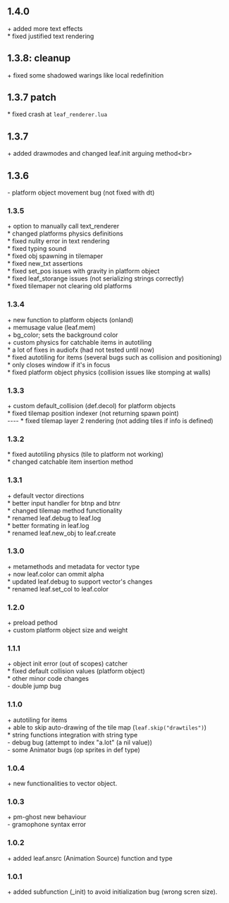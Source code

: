 ## 1.4.0
\+ added more text effects<br/>
\* fixed justified text rendering<br/>
## 1.3.8: cleanup
\+ fixed some shadowed warings like local redefinition<br/>

## 1.3.7 patch
\* fixed crash at `leaf_renderer.lua`<br/>

## 1.3.7
\+ added drawmodes and changed leaf.init arguing method<br\>

## 1.3.6
\- platform object movement bug (not fixed with dt)<br/>

### 1.3.5
\+ option to manually call text\_renderer<br/>
\* changed platforms physics definitions<br/>
\* fixed nulity error in text rendering<br/>
\* fixed typing sound<br/>
\* fixed obj spawning in tilemaper<br/>
\* fixed new\_txt assertions<br/>
\* fixed set\_pos issues with gravity in platform object<br/>
\* fixed leaf\_storange issues (not serializing strings correctly)<br/>
\* fixed tilemaper not clearing old platforms<br/>

### 1.3.4
\+ new function to platform objects (onland)<br/>
\+ memusage value (leaf.mem)<br/>
\+ bg\_color; sets the background color<br/>
\+ custom physics for catchable items in autotiling<br/>
\* a lot of fixes in audiofx (had not tested until now)<br/>
\* fixed autotiling for items (several bugs such as collision and positioning)<br/>
\* only closes window if it's in focus<br/>
\* fixed platform object physics (collision issues like stomping at walls)

### 1.3.3
\+ custom default\_collision (def.decol) for platform objects<br/>
\* fixed tilemap position indexer (not returning spawn point)<br/>
\----
\* fixed tilemap layer 2 rendering (not adding tiles if info is defined)<br/>

### 1.3.2
\* fixed autotiling physics (tile to platform not working)<br/>
\* changed catchable item insertion method<br/>

### 1.3.1
\+ default vector directions<br/>
\* better input handler for btnp and btnr<br/>
\* changed tilemap method functionality<br/>
\* renamed leaf.debug to leaf.log<br/>
\* better formating in leaf.log<br/>
\* renamed leaf.new\_obj to leaf.create<br/>

### 1.3.0
\+ metamethods and metadata for vector type<br/>
\+ now leaf.color can ommit alpha<br/>
\* updated leaf.debug to support vector's changes<br/>
\* renamed leaf.set\_col to leaf.color

### 1.2.0
\+ preload pethod<br/>
\+ custom platform object size and weight<br/>

### 1.1.1
\+ object init error (out of scopes) catcher<br/>
\* fixed default collision values (platform object)<br/>
\* other minor code changes<br/>
\- double jump bug

### 1.1.0
\+ autotiling for items<br/>
\+ able to skip auto-drawing of the tile map (`leaf.skip("drawtiles")`)<br/>
\* string functions integration with string type<br/>
\- debug bug (attempt to index "a.lot" (a nil value))<br/>
\- some Animator bugs (op sprites in def type)<br/>

### 1.0.4
\+ new functionalities to vector object.

### 1.0.3
\+ pm-ghost new behaviour<br/>
\- gramophone syntax error

### 1.0.2
\+ added leaf.ansrc (Animation Source) function and type

### 1.0.1
\+ added subfunction (\_init) to avoid initialization bug (wrong scren size).
